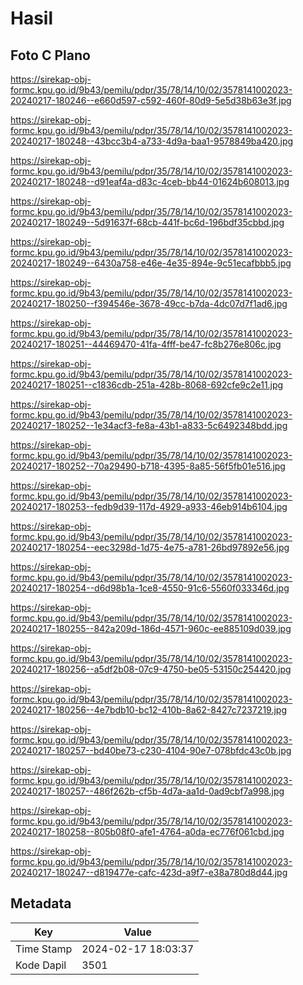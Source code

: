 # Hasil

## Foto C Plano

https://sirekap-obj-formc.kpu.go.id/9b43/pemilu/pdpr/35/78/14/10/02/3578141002023-20240217-180246--e660d597-c592-460f-80d9-5e5d38b63e3f.jpg

https://sirekap-obj-formc.kpu.go.id/9b43/pemilu/pdpr/35/78/14/10/02/3578141002023-20240217-180248--43bcc3b4-a733-4d9a-baa1-9578849ba420.jpg

https://sirekap-obj-formc.kpu.go.id/9b43/pemilu/pdpr/35/78/14/10/02/3578141002023-20240217-180248--d91eaf4a-d83c-4ceb-bb44-01624b608013.jpg

https://sirekap-obj-formc.kpu.go.id/9b43/pemilu/pdpr/35/78/14/10/02/3578141002023-20240217-180249--5d91637f-68cb-441f-bc6d-196bdf35cbbd.jpg

https://sirekap-obj-formc.kpu.go.id/9b43/pemilu/pdpr/35/78/14/10/02/3578141002023-20240217-180249--6430a758-e46e-4e35-894e-9c51ecafbbb5.jpg

https://sirekap-obj-formc.kpu.go.id/9b43/pemilu/pdpr/35/78/14/10/02/3578141002023-20240217-180250--f394546e-3678-49cc-b7da-4dc07d7f1ad6.jpg

https://sirekap-obj-formc.kpu.go.id/9b43/pemilu/pdpr/35/78/14/10/02/3578141002023-20240217-180251--44469470-41fa-4fff-be47-fc8b276e806c.jpg

https://sirekap-obj-formc.kpu.go.id/9b43/pemilu/pdpr/35/78/14/10/02/3578141002023-20240217-180251--c1836cdb-251a-428b-8068-692cfe9c2e11.jpg

https://sirekap-obj-formc.kpu.go.id/9b43/pemilu/pdpr/35/78/14/10/02/3578141002023-20240217-180252--1e34acf3-fe8a-43b1-a833-5c6492348bdd.jpg

https://sirekap-obj-formc.kpu.go.id/9b43/pemilu/pdpr/35/78/14/10/02/3578141002023-20240217-180252--70a29490-b718-4395-8a85-56f5fb01e516.jpg

https://sirekap-obj-formc.kpu.go.id/9b43/pemilu/pdpr/35/78/14/10/02/3578141002023-20240217-180253--fedb9d39-117d-4929-a933-46eb914b6104.jpg

https://sirekap-obj-formc.kpu.go.id/9b43/pemilu/pdpr/35/78/14/10/02/3578141002023-20240217-180254--eec3298d-1d75-4e75-a781-26bd97892e56.jpg

https://sirekap-obj-formc.kpu.go.id/9b43/pemilu/pdpr/35/78/14/10/02/3578141002023-20240217-180254--d6d98b1a-1ce8-4550-91c6-5560f033346d.jpg

https://sirekap-obj-formc.kpu.go.id/9b43/pemilu/pdpr/35/78/14/10/02/3578141002023-20240217-180255--842a209d-186d-4571-960c-ee885109d039.jpg

https://sirekap-obj-formc.kpu.go.id/9b43/pemilu/pdpr/35/78/14/10/02/3578141002023-20240217-180256--a5df2b08-07c9-4750-be05-53150c254420.jpg

https://sirekap-obj-formc.kpu.go.id/9b43/pemilu/pdpr/35/78/14/10/02/3578141002023-20240217-180256--4e7bdb10-bc12-410b-8a62-8427c7237219.jpg

https://sirekap-obj-formc.kpu.go.id/9b43/pemilu/pdpr/35/78/14/10/02/3578141002023-20240217-180257--bd40be73-c230-4104-90e7-078bfdc43c0b.jpg

https://sirekap-obj-formc.kpu.go.id/9b43/pemilu/pdpr/35/78/14/10/02/3578141002023-20240217-180257--486f262b-cf5b-4d7a-aa1d-0ad9cbf7a998.jpg

https://sirekap-obj-formc.kpu.go.id/9b43/pemilu/pdpr/35/78/14/10/02/3578141002023-20240217-180258--805b08f0-afe1-4764-a0da-ec776f061cbd.jpg

https://sirekap-obj-formc.kpu.go.id/9b43/pemilu/pdpr/35/78/14/10/02/3578141002023-20240217-180247--d819477e-cafc-423d-a9f7-e38a780d8d44.jpg


## Metadata

| Key        | Value               |
| ---------- | ------------------- |
| Time Stamp | 2024-02-17 18:03:37 |
| Kode Dapil | 3501                |



